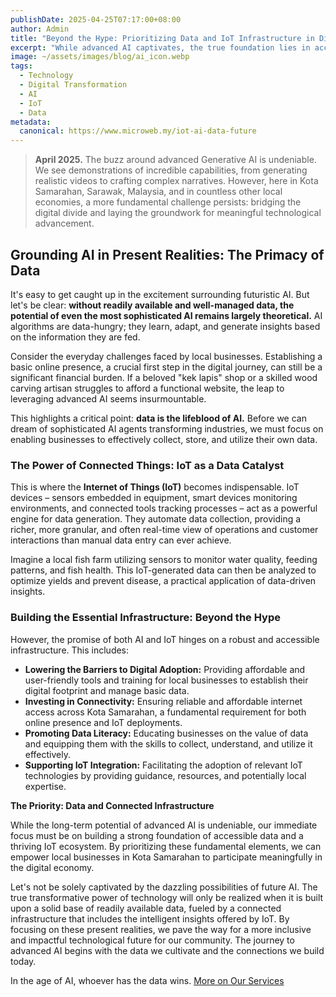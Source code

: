 ```yaml
---
publishDate: 2025-04-25T07:17:00+08:00
author: Admin
title: "Beyond the Hype: Prioritizing Data and IoT Infrastructure in Digital Future"
excerpt: "While advanced AI captivates, the true foundation lies in accessible data and robust IoT infrastructure. These are the immediate priorities for a truly digital future."
image: ~/assets/images/blog/ai_icon.webp
tags:
  - Technology
  - Digital Transformation
  - AI
  - IoT
  - Data
metadata:
  canonical: https://www.microweb.my/iot-ai-data-future
---
```


> **April 2025.** The buzz around advanced Generative AI is undeniable. We see demonstrations of incredible capabilities, from generating realistic videos to crafting complex narratives. However, here in Kota Samarahan, Sarawak, Malaysia, and in countless other local economies, a more fundamental challenge persists: bridging the digital divide and laying the groundwork for meaningful technological advancement.

## Grounding AI in Present Realities: The Primacy of Data

It's easy to get caught up in the excitement surrounding futuristic AI. But let's be clear: **without readily available and well-managed data, the potential of even the most sophisticated AI remains largely theoretical.** AI algorithms are data-hungry; they learn, adapt, and generate insights based on the information they are fed.

Consider the everyday challenges faced by local businesses. Establishing a basic online presence, a crucial first step in the digital journey, can still be a significant financial burden. If a beloved "kek lapis" shop or a skilled wood carving artisan struggles to afford a functional website, the leap to leveraging advanced AI seems insurmountable.

This highlights a critical point: **data is the lifeblood of AI.** Before we can dream of sophisticated AI agents transforming industries, we must focus on enabling businesses to effectively collect, store, and utilize their own data.

### The Power of Connected Things: IoT as a Data Catalyst

This is where the **Internet of Things (IoT)** becomes indispensable. IoT devices – sensors embedded in equipment, smart devices monitoring environments, and connected tools tracking processes – act as a powerful engine for data generation. They automate data collection, providing a richer, more granular, and often real-time view of operations and customer interactions than manual data entry can ever achieve.

Imagine a local fish farm utilizing sensors to monitor water quality, feeding patterns, and fish health. This IoT-generated data can then be analyzed to optimize yields and prevent disease, a practical application of data-driven insights.

### Building the Essential Infrastructure: Beyond the Hype

However, the promise of both AI and IoT hinges on a robust and accessible infrastructure. This includes:

* **Lowering the Barriers to Digital Adoption:** Providing affordable and user-friendly tools and training for local businesses to establish their digital footprint and manage basic data.
* **Investing in Connectivity:** Ensuring reliable and affordable internet access across Kota Samarahan, a fundamental requirement for both online presence and IoT deployments.
* **Promoting Data Literacy:** Educating businesses on the value of data and equipping them with the skills to collect, understand, and utilize it effectively.
* **Supporting IoT Integration:** Facilitating the adoption of relevant IoT technologies by providing guidance, resources, and potentially local expertise.

**The Priority: Data and Connected Infrastructure**

While the long-term potential of advanced AI is undeniable, our immediate focus must be on building a strong foundation of accessible data and a thriving IoT ecosystem. By prioritizing these fundamental elements, we can empower local businesses in Kota Samarahan to participate meaningfully in the digital economy.

Let's not be solely captivated by the dazzling possibilities of future AI. The true transformative power of technology will only be realized when it is built upon a solid base of readily available data, fueled by a connected infrastructure that includes the intelligent insights offered by IoT. By focusing on these present realities, we pave the way for a more inclusive and impactful technological future for our community. The journey to advanced AI begins with the data we cultivate and the connections we build today.

In the age of AI, whoever has the data wins. [More on Our Services](/)